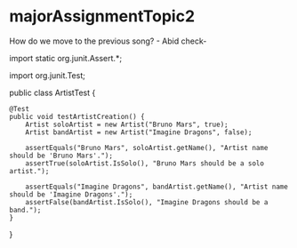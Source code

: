 # majorAssignmentTopic2

How do we move to the previous song? - Abid
check-

import static org.junit.Assert.*;

import org.junit.Test;

public class ArtistTest {

    @Test
    public void testArtistCreation() {
        Artist soloArtist = new Artist("Bruno Mars", true);
        Artist bandArtist = new Artist("Imagine Dragons", false);

        assertEquals("Bruno Mars", soloArtist.getName(), "Artist name should be 'Bruno Mars'.");
        assertTrue(soloArtist.IsSolo(), "Bruno Mars should be a solo artist.");

        assertEquals("Imagine Dragons", bandArtist.getName(), "Artist name should be 'Imagine Dragons'.");
        assertFalse(bandArtist.IsSolo(), "Imagine Dragons should be a band.");
    }
}
